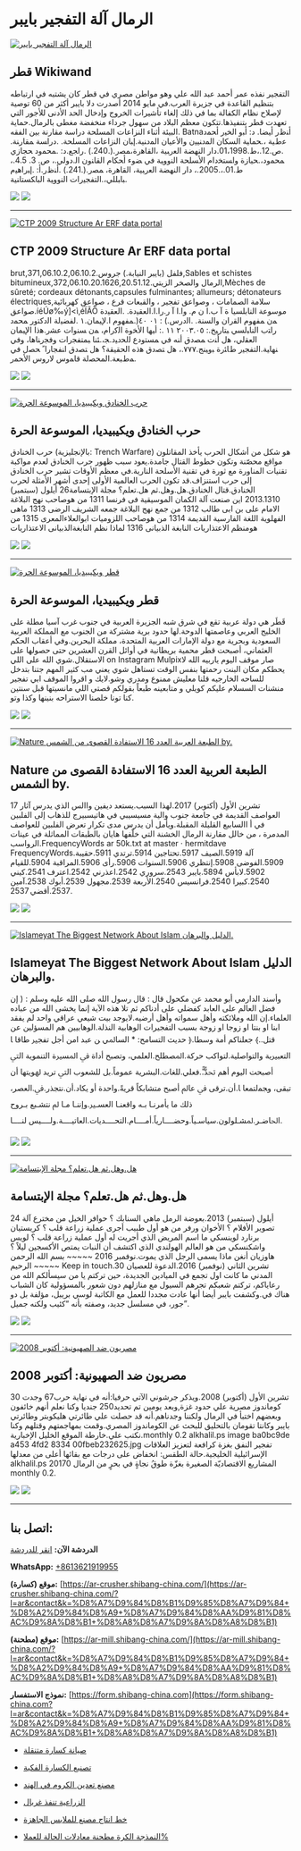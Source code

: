 # الرمال آلة التفجير بايبر

<a href="https://swt.shibang-china.com/?l=ar&img&k=%D8%A7%D9%84%D8%B1%D9%85%D8%A7%D9%84+%D8%A2%D9%84%D8%A9+%D8%A7%D9%84%D8%AA%D9%81%D8%AC%D9%8A%D8%B1+%D8%A8%D8%A7%D9%8A%D8%A8%D8%B1" target="_blank">![الرمال آلة التفجير بايبر](http://static.shibang-china.com/all-800x300/629.jpg)</a>

## قطر Wikiwand
التفجير نفذه عمر أحمد عبد الله علي وهو مواطن مصري في قطر كان يشتبه في ارتباطه بتنظيم القاعدة في جزيرة العرب.في مايو 2014 أصدرت دلا بايبر أكثر من 60 توصية لإصلاح نظام الكفالة بما في ذلك إلغاء تأشيرات الخروج وإدخال الحد الأدنى للأجور التي تعهدت قطر بتنفيذها.تتكون معظم البلاد من سهول جرداء منخفضة مغطى بالرمال.حماية البيئة أثناء النزاعات المسلحة دراسة مقارنة بين الفقه. Batnaﺃﻨﻅﺭ ﺃﻴﻀﺎ. ﺩ: ﺃﺒﻭ ﺍﻟﺨﻴﺭ ﺃﺤﻤﺩ ﻋﻁﻴﺔ ،.ﺤﻤﺎﻴﺔ ﺍﻟﺴﻜﺎﻥ ﺍﻟﻤﺩﻨﻴﻴﻥ ﻭﺍﻷﻋﻴﺎﻥ ﺍﻟﻤﺩﻨﻴﺔ.ﺇﺒﺎﻥ ﺍﻟﻨﺯﺍﻋﺎﺕ ﺍﻟﻤﺴﻠﺤﺔ. .ﺩﺭﺍﺴﺔ ﻤﻘﺎﺭﻨﺔ. .ﺹ.12.،ﻁ.01،1998.ﺩﺍﺭ ﺍﻟﻨﻬﻀﺔ ﺍﻟﻌﺭﺒﻴﺔ ،ﺍﻟﻘﺎﻫﺭﺓ،ﻤﺼﺭ.(.240.) .ﺭﺍﺠﻊ.ﺩ: .ﻤﺤﻤﻭﺩ ﺤﺠﺎﺯﻱ ﻤﺤﻤﻭﺩ،.ﺤﻴﺎﺯﺓ ﻭﺍﺴﺘﺨﺩﺍﻡ ﺍﻷﺴﻠﺤﺔ ﺍﻟﻨﻭﻭﻴﺔ ﻓﻲ ﻀﻭﺀ ﺃﺤﻜﺎﻡ ﺍﻟﻘﺎﻨﻭﻥ ﺍﻟ.ﺩﻭﻟﻲ.، ﺹ. 3. 4.5.، ﻁ.01.،.2005.، ﺩﺍﺭ ﺍﻟﻨﻬﻀﺔ ﺍﻟﻌﺭﺒﻴﺔ، ﺍﻟﻘﺎﻫﺭﺓ، ﻤﺼﺭ.(.241.) .ﺃﻨﻅﺭ.ﺃ: .ﺇﺒﺭﺍﻫﻴﻡ ﺒﺎﺒﻠﻠﻲ،.ﺍﻟﺘﻔﺠﻴﺭﺍﺕ ﺍﻟﻨﻭﻭﻴﺔ ﺍﻟﺒﺎﻜﺴﺘﺎﻨﻴﺔ.


<a href="https://whatsapp.shibangsoft.com/WhatsApp.php" target="_blank" title="WhatsApp">![](http://static.shibang-china.com/icon/whatsapp.png)</a> <a href="https://swt.shibang-china.com/?l=ar&icon&k=%D8%A7%D9%84%D8%B1%D9%85%D8%A7%D9%84+%D8%A2%D9%84%D8%A9+%D8%A7%D9%84%D8%AA%D9%81%D8%AC%D9%8A%D8%B1+%D8%A8%D8%A7%D9%8A%D8%A8%D8%B1" target="_blank">![](http://static.shibang-china.com/icon/chat-ar.png)</a>

---

<a href="https://swt.shibang-china.com/?l=ar&img&k=%D8%A7%D9%84%D8%B1%D9%85%D8%A7%D9%84+%D8%A2%D9%84%D8%A9+%D8%A7%D9%84%D8%AA%D9%81%D8%AC%D9%8A%D8%B1+%D8%A8%D8%A7%D9%8A%D8%A8%D8%B1" target="_blank">![CTP 2009 Structure Ar ERF data portal](http://static.shibang-china.com/all-800x300/955.jpg)</a>

## CTP 2009 Structure Ar ERF data portal
brut,فلفل (بايبر النيابة.) جروس.371,06.10.2,06.10.2,Sables et schistes bitumineux,الرمال والصخر الزيتي.372,06.10.20.1626,20.51.12,Mèches de sûreté; cordeaux détonants,capsules fulminantes; allumeurs; détonateurs électriques,سلامة الصمامات ، وصواعق تفجير ، والقبعات قرع ، صواعق كهربائية صواعق.íéÚø‰ý]&lt;ì‚éÏÃÖ موسوعة النابلسيا ة آ ب.ا ن م. وا.ا آ ر.را.ا.اﻟﻌﻘﻴدة. .اﻟﻌﻘﻴدة ﻤن ﻤﻔﻬوم اﻟﻘران واﻟﺴﻨﺔ. .اﻟدرس.) : ٠١ ٤٠(.ﻤﻔﻬوم ا.ﻹﻴﻤﺎن.١ .ﻟﻔﻀﻴﻟﺔ اﻟدﮐﺘور ﻤﺤﻤد راﺘب اﻟﻨﺎﺒﻟﺴﻲ ﺒﺘﺎرﻴﺦ.: ٢٠٠٣.٠٥ ١١ .: أﻴﻬﺎ اﻷﺨوة اﻟﮐرام، ﻤن ﺴﻨوات ﻋﺸر.ﻫذا اﻹﻴﻤﺎن اﻟﻌﻘﻟﻲ، ﻫل أﻨت ﻤﺼدق أﻨﻪ ﻓﻲ ﻤﺴﺘودع ﻟﻟﺤدﻴد.ﺠ،.ﺌﻨﺎ ﺒﻤﺘﻔﺠرات وﻓﺠرﻨﺎﻫﺎ، وﻓﻲ ﻨﻬﺎﻴﺔ.اﻟﺘﻔﺠﻴر طﺎﺌرة ﺒوﻴﻨﺞ.٧٧٧.، ﻫل ﺘﺼدق ﻫذه اﻟﺤﻘﻴﻘﺔ؟ ﻫل ﺘﺼدق اﻨﻔﺠﺎراﹰ ﺤﺼل ﻓﻲ ﻤطﺒﻌﺔ.اﻟﻤﺤﺼﻟﺔ ﻗﺎﻤوس ﻻروس اﻷﺤﻤر.


<a href="https://whatsapp.shibangsoft.com/WhatsApp.php" target="_blank" title="WhatsApp">![](http://static.shibang-china.com/icon/whatsapp.png)</a> <a href="https://swt.shibang-china.com/?l=ar&icon&k=%D8%A7%D9%84%D8%B1%D9%85%D8%A7%D9%84+%D8%A2%D9%84%D8%A9+%D8%A7%D9%84%D8%AA%D9%81%D8%AC%D9%8A%D8%B1+%D8%A8%D8%A7%D9%8A%D8%A8%D8%B1" target="_blank">![](http://static.shibang-china.com/icon/chat-ar.png)</a>

---

<a href="https://swt.shibang-china.com/?l=ar&img&k=%D8%A7%D9%84%D8%B1%D9%85%D8%A7%D9%84+%D8%A2%D9%84%D8%A9+%D8%A7%D9%84%D8%AA%D9%81%D8%AC%D9%8A%D8%B1+%D8%A8%D8%A7%D9%8A%D8%A8%D8%B1" target="_blank">![حرب الخنادق ويكيبيديا، الموسوعة الحرة](http://static.shibang-china.com/all-800x300/31.jpg)</a>

## حرب الخنادق ويكيبيديا، الموسوعة الحرة
حرب الخنادق (بالإنجليزية: Trench Warfare) هو شكل من أشكال الحرب يأخذ المقاتلون مواقع محصّنة وتكون خطوط القتال جامدة.يعود سبب ظهور حرب الخنادق لعدم مواكبة تقنيات المناورة مع ثورة في تقنية الأسلحة النارية.في معظم الأوقات تشير حرب الخنادق إلى حرب استنزاف.قد تكون الحرب العالمية الأولى إحدى أشهر الأمثلة لحرب الخنادق.قتال الخنادق.هل.وهل.ثم هل.تعلم؟ مجلة الإبتسامة26 أيلول (سبتمبر) 2013.1310 اين صنعت آلة الكمان الموسيقية فى فرنسا 1311 من هوصاحب نهج البلاغة الامام على بن ابى طالب 1312 من جمع نهج البلاغة جمعه الشريف الرضى 1313 ماهى الفهلوية اللغة الفارسية القديمة 1314 من هوصاحب اللزوميات ابوالعلاءالمعرى 1315 من هومنظم الاعتذاريات النابغة الذبيانى 1316 لماذا نظم النابغةالذبيانى الاعتذاريات


<a href="https://whatsapp.shibangsoft.com/WhatsApp.php" target="_blank" title="WhatsApp">![](http://static.shibang-china.com/icon/whatsapp.png)</a> <a href="https://swt.shibang-china.com/?l=ar&icon&k=%D8%A7%D9%84%D8%B1%D9%85%D8%A7%D9%84+%D8%A2%D9%84%D8%A9+%D8%A7%D9%84%D8%AA%D9%81%D8%AC%D9%8A%D8%B1+%D8%A8%D8%A7%D9%8A%D8%A8%D8%B1" target="_blank">![](http://static.shibang-china.com/icon/chat-ar.png)</a>

---

<a href="https://swt.shibang-china.com/?l=ar&img&k=%D8%A7%D9%84%D8%B1%D9%85%D8%A7%D9%84+%D8%A2%D9%84%D8%A9+%D8%A7%D9%84%D8%AA%D9%81%D8%AC%D9%8A%D8%B1+%D8%A8%D8%A7%D9%8A%D8%A8%D8%B1" target="_blank">![قطر ويكيبيديا، الموسوعة الحرة](http://static.shibang-china.com/all-800x300/1475.jpg)</a>

## قطر ويكيبيديا، الموسوعة الحرة
قَطَر هي دولة عربية تقع في شرق شبه الجزيرة العربية في جنوب غرب آسيا مطلة على الخليج العربي وعاصمتها الدوحة.لها حدود برية مشتركة من الجنوب مع المملكة العربية السعودية وبحرية مع دولة الإمارات العربية المتحدة، مملكة البحرين.وفي أعقاب الحكم العثماني، أصبحت قطر محمية بريطانية في أوائل القرن العشرين حتى حصولها على الاستقلال.شوي الله على اللي on Instagram Mulpixصار موقف اليوم ياربيه الله لا يحطكم مكان البنت رحمتها بنفس الوقت تستاهل شوي يعني مب كثير المهم جتنا بتدخل للساحه الخارجيه قلنا معليش ممنوع ومدري وشو.لايك و اقروا الموقف ابي تفجير منشنات  السسلام عليكم كويلي و متابعينه طبعاً بقولكم قصتي اللي مانسيتها قبل سنتين كنا تونا خلصنا الاستراحه بنينها وكذا وتو.


<a href="https://whatsapp.shibangsoft.com/WhatsApp.php" target="_blank" title="WhatsApp">![](http://static.shibang-china.com/icon/whatsapp.png)</a> <a href="https://swt.shibang-china.com/?l=ar&icon&k=%D8%A7%D9%84%D8%B1%D9%85%D8%A7%D9%84+%D8%A2%D9%84%D8%A9+%D8%A7%D9%84%D8%AA%D9%81%D8%AC%D9%8A%D8%B1+%D8%A8%D8%A7%D9%8A%D8%A8%D8%B1" target="_blank">![](http://static.shibang-china.com/icon/chat-ar.png)</a>

---

<a href="https://swt.shibang-china.com/?l=ar&img&k=%D8%A7%D9%84%D8%B1%D9%85%D8%A7%D9%84+%D8%A2%D9%84%D8%A9+%D8%A7%D9%84%D8%AA%D9%81%D8%AC%D9%8A%D8%B1+%D8%A8%D8%A7%D9%8A%D8%A8%D8%B1" target="_blank">![Nature الطبعة العربية العدد 16 الاستفادة القصوى من الشمس by.](http://static.shibang-china.com/all-800x300/880.jpg)</a>

## Nature الطبعة العربية العدد 16 الاستفادة القصوى من الشمس by.
17 تشرين الأول (أكتوبر) 2017.لهذا السبب.يستعد ديفين واالس الذي يدرس آثار العواصف القديمة في جامعة جنوب والية مسيسيبي في هاتيسبيرج للذهاب إلى الفلبين في أ االسابيع القليلة المقبلة.ويأمل أن يدرس مدى تكرار تعرض الفلبين للعواصف المدمرة ، من خالل مقارنة الرمال الخشنة التي خلّفها هايان بالطبقات المماثلة في عينات الرواسب.FrequencyWords ar 50k.txt at master · hermitdave FrequencyWords.آلة 5919.الصيف 5917.تحتاجين 5914.ترتدي 5911.حقيبة 5909.الفوضى 5908.إنتظري 5906.السنوات 5906.رأى 5906.المراقبة 5904.للقيام 5902.لابأس 5894.بايبر 2543.سروري 2542.اعذرني 2542.اعترف 2541.كيني 2540.كبيرا 2540.فرانسيس 2540.الأربعة 2539.مجهول 2539.أبوك 2538.آمين 2537.أقضي 2537.


<a href="https://whatsapp.shibangsoft.com/WhatsApp.php" target="_blank" title="WhatsApp">![](http://static.shibang-china.com/icon/whatsapp.png)</a> <a href="https://swt.shibang-china.com/?l=ar&icon&k=%D8%A7%D9%84%D8%B1%D9%85%D8%A7%D9%84+%D8%A2%D9%84%D8%A9+%D8%A7%D9%84%D8%AA%D9%81%D8%AC%D9%8A%D8%B1+%D8%A8%D8%A7%D9%8A%D8%A8%D8%B1" target="_blank">![](http://static.shibang-china.com/icon/chat-ar.png)</a>

---

<a href="https://swt.shibang-china.com/?l=ar&img&k=%D8%A7%D9%84%D8%B1%D9%85%D8%A7%D9%84+%D8%A2%D9%84%D8%A9+%D8%A7%D9%84%D8%AA%D9%81%D8%AC%D9%8A%D8%B1+%D8%A8%D8%A7%D9%8A%D8%A8%D8%B1" target="_blank">![Islameyat The Biggest Network About Islam الدليل والبرهان.](http://static.shibang-china.com/all-800x300/117.jpg)</a>

## Islameyat The Biggest Network About Islam الدليل والبرهان.
وأسند الدارمي أبو محمد عن مكحول قال : قال رسول الله صلى الله عليه وسلم : ( إن فضل العالم على العابد كفضلي على أدناكم ثم تلا هذه الآية إنما يخشى الله من عباده العلماء.إن الله وملائكته وأهل سمواته وأهل أرضيه.لايوجد بيت شيعي عراقي واحد لم يفقد ابنا او بنتا او زوجا او زوجة بسبب التفجيرات الوهابية النذلة.الوهابيين هم المسؤلين عن قتل..﴾ ﺟﻌﻠﻨﺎﻛﻢ أﻣﺔ وﺳﻄﺎ.﴿ ﺣﺪﻳﺚ اﻟﺘﺴﺎﻣﺢ: * اﻟﺴﺎﳌﻲ ﻦ ﻋﺒﺪ اﻣﻦ أﺟﻞ ﺗﻔﺠﲑ ﻃﺎﻗﺎ ﺎ اﻟﺘﻌﺒﲑﻳﺔ واﻟﺘﻮاﺻﻠﻴﺔ.ﻟﺘﻮاﻛﺐ ﺣﺮﻛﺔ.اﳌﺼﻄﻠﺢ.اﻟﻌﻠﻤﻲ، وﺗﺼﺒﺢ أداة ﰲ اﳌﺴﲑة اﻟﺘﻨﻤﻮﻳﺔ اﻟﱵ أﺻﺒﺤﺖ اﻟﻴﻮم أﻫﻢ ﲢﺪًّ.ًّ.ﻓﻌﻠﻲ.ﻟﻠﻐﺎت.اﻟﺒﺸﺮﻳﺔ ﻋﻤﻮﻣﺎً.ﺑﻞ ﻟﻠﺸﻌﻮب اﻟﱵ ﺗﺮﻳﺪ ﳍﻮﻳﺘﻬﺎ أن ﺗﺒﻘﻰ، وﺠﻤﻟﺘﻤﻌﺎ ﺎ.أن.ﺗﺮﻗﻰ ﰲ ﻋﺎﱂ أﺻﺒﺢ ﻣﺘﺸﺎﺑﻜﺎً ﻗﺮﻳﺔً.واﺣﺪة أو ﻳﻜﺎد.أن.ﻧﺘﺠﺬر.ﰲ.اﻟﻌﺼﺮ، ذﻟﻚ ﻣﺎ ﻳﺄﻣﺮﻧـﺎ ﺑـﻪ واﻗﻌﻨـﺎ اﻟﻌﺴـﲑ.وإﻧﻨـﺎ ﻣـﺎ ﱂ ﻧﺘﺸـﺒﻊ ﺑـﺮوح اﳊﺎﺿـﺮ.ﳌﺸـﻠﻮﻟﻮن.ﺳﻴﺎﺳـﻴﺎً.وﺣﻀــــﺎرﻳﺎً.أﻣــــﺎم.اﻟﺘﺤــــﺪﻳﺎت.اﻟﻌﺎﺗﻴــــﺔ.وﻟــــﻴﺲ ﻟﻨــــﺎ.


<a href="https://whatsapp.shibangsoft.com/WhatsApp.php" target="_blank" title="WhatsApp">![](http://static.shibang-china.com/icon/whatsapp.png)</a> <a href="https://swt.shibang-china.com/?l=ar&icon&k=%D8%A7%D9%84%D8%B1%D9%85%D8%A7%D9%84+%D8%A2%D9%84%D8%A9+%D8%A7%D9%84%D8%AA%D9%81%D8%AC%D9%8A%D8%B1+%D8%A8%D8%A7%D9%8A%D8%A8%D8%B1" target="_blank">![](http://static.shibang-china.com/icon/chat-ar.png)</a>

---

<a href="https://swt.shibang-china.com/?l=ar&img&k=%D8%A7%D9%84%D8%B1%D9%85%D8%A7%D9%84+%D8%A2%D9%84%D8%A9+%D8%A7%D9%84%D8%AA%D9%81%D8%AC%D9%8A%D8%B1+%D8%A8%D8%A7%D9%8A%D8%A8%D8%B1" target="_blank">![هل.وهل.ثم هل.تعلم؟ مجلة الإبتسامة](http://static.shibang-china.com/all-800x300/757.jpg)</a>

## هل.وهل.ثم هل.تعلم؟ مجلة الإبتسامة
24 أيلول (سبتمبر) 2013.بعوضة الرمل ماهي السنابك ؟ حوافر الخيل من مخترع آلة تصوير الأفلام ؟ الأخوان ورفر من هو أول طبيب أجرى عملية زراعة قلب ؟ كريستيان برنارد لوينسكي ما اسم المريض الذي أجريت له أول عملية زراعة قلب ؟ لويس واشكنسكي من هو العالم الهولندي الذي اكتشف أن النبات يمتص الأكسجين ليلاً ؟ هاوزيان أنغن ماذا يسمى الرجل الذي يموت.نوفمبر 2016 ~~~~~ بسم الله الرحمن الرحيم ~~~~~ Keep in touch.30 تشرين الثاني (نوفمبر) 2016.الدعوة للعصيان المدني ما كانت اول تجمع في الميادين الجديدة، حين تركتم يا من سيسألكم الله من رعاياكم، تركتم شعبكم تجرهم السيول مع منازلهم دون شعور بالمسؤولية كان الشباب هناك في.وكشفت بايبر أيضا أنها عادت مجددا للعمل مع الكاتبة لوسي بريبل، مؤلفة بل دو جور، في مسلسل جديد، وصفته بأنه “كئيب ولكنه جميل”.


<a href="https://whatsapp.shibangsoft.com/WhatsApp.php" target="_blank" title="WhatsApp">![](http://static.shibang-china.com/icon/whatsapp.png)</a> <a href="https://swt.shibang-china.com/?l=ar&icon&k=%D8%A7%D9%84%D8%B1%D9%85%D8%A7%D9%84+%D8%A2%D9%84%D8%A9+%D8%A7%D9%84%D8%AA%D9%81%D8%AC%D9%8A%D8%B1+%D8%A8%D8%A7%D9%8A%D8%A8%D8%B1" target="_blank">![](http://static.shibang-china.com/icon/chat-ar.png)</a>

---

<a href="https://swt.shibang-china.com/?l=ar&img&k=%D8%A7%D9%84%D8%B1%D9%85%D8%A7%D9%84+%D8%A2%D9%84%D8%A9+%D8%A7%D9%84%D8%AA%D9%81%D8%AC%D9%8A%D8%B1+%D8%A8%D8%A7%D9%8A%D8%A8%D8%B1" target="_blank">![مصريون ضد الصهيونية: أكتوبر 2008](http://static.shibang-china.com/all-800x300/1217.jpg)</a>

## مصريون ضد الصهيونية: أكتوبر 2008
30 تشرين الأول (أكتوبر) 2008.ويذكر جرشوني الآتي حرفيا:أنه في نهاية حرب67 وجدت كوماندوز مصرية علي حدود غزة,وبعد يومين تم تحديد250 جنديا وكنا نعلم أنهم خائفون وبعضهم اختبأ في الرمال ولكننا وجدناهم.أنه قد حصلت علي طائرتي هليكوبتر وطائرتي بايبر وكانتا تقومان بالتحليق للبحث عن الكوماندوز المصري.وقمت بمهاجمتهم وقتلهم وكنا نكتب علي.خارطة الموقع الخليل الإخبارية.monthly 0.2 alkhalil.ps image ba0bc9de a453 4fd2 8334 00fbeb232625.jpg تفجير النفق بغزة كرافعة لتعزيز العلاقات الإسرائيلية الخليجية.حالة الطقس: انخفاض على درجات مع بقائها أعلى من معدلها alkhalil.ps 20170 المشاريع الاقتصاديّة الصغيرة بغزّة طوقُ نجاةٍ في بحرٍ من الرمال monthly 0.2.


<a href="https://whatsapp.shibangsoft.com/WhatsApp.php" target="_blank" title="WhatsApp">![](http://static.shibang-china.com/icon/whatsapp.png)</a> <a href="https://swt.shibang-china.com/?l=ar&icon&k=%D8%A7%D9%84%D8%B1%D9%85%D8%A7%D9%84+%D8%A2%D9%84%D8%A9+%D8%A7%D9%84%D8%AA%D9%81%D8%AC%D9%8A%D8%B1+%D8%A8%D8%A7%D9%8A%D8%A8%D8%B1" target="_blank">![](http://static.shibang-china.com/icon/chat-ar.png)</a>

---
## اتصل بنا:

**الدردشة الآن:** [انقر للدردشة](https://swt.shibang-china.com?l=ar&contact&k=%D8%A7%D9%84%D8%B1%D9%85%D8%A7%D9%84+%D8%A2%D9%84%D8%A9+%D8%A7%D9%84%D8%AA%D9%81%D8%AC%D9%8A%D8%B1+%D8%A8%D8%A7%D9%8A%D8%A8%D8%B1)

**WhatsApp:**  [+8613621919955](https://whatsapp.shibangsoft.com/WhatsApp.php)

**موقع (كسارة):** [https://ar-crusher.shibang-china.com/](https://ar-crusher.shibang-china.com/?l=ar&contact&k=%D8%A7%D9%84%D8%B1%D9%85%D8%A7%D9%84+%D8%A2%D9%84%D8%A9+%D8%A7%D9%84%D8%AA%D9%81%D8%AC%D9%8A%D8%B1+%D8%A8%D8%A7%D9%8A%D8%A8%D8%B1)

**موقع (مطحنة):** [https://ar-mill.shibang-china.com/](https://ar-mill.shibang-china.com/?l=ar&contact&k=%D8%A7%D9%84%D8%B1%D9%85%D8%A7%D9%84+%D8%A2%D9%84%D8%A9+%D8%A7%D9%84%D8%AA%D9%81%D8%AC%D9%8A%D8%B1+%D8%A8%D8%A7%D9%8A%D8%A8%D8%B1)

**نموذج الاستفسار:** [https://form.shibang-china.com](https://form.shibang-china.com?l=ar&contact&k=%D8%A7%D9%84%D8%B1%D9%85%D8%A7%D9%84+%D8%A2%D9%84%D8%A9+%D8%A7%D9%84%D8%AA%D9%81%D8%AC%D9%8A%D8%B1+%D8%A8%D8%A7%D9%8A%D8%A8%D8%B1)

* [صيانة كسارة متنقلة](../22/%D8%B5%D9%8A%D8%A7%D9%86%D8%A9%20%D9%83%D8%B3%D8%A7%D8%B1%D8%A9%20%D9%85%D8%AA%D9%86%D9%82%D9%84%D8%A9.md)

* [تصنيع الكسارة الفكية](../22/%D8%AA%D8%B5%D9%86%D9%8A%D8%B9%20%D8%A7%D9%84%D9%83%D8%B3%D8%A7%D8%B1%D8%A9%20%D8%A7%D9%84%D9%81%D9%83%D9%8A%D8%A9.md)

* [مصنع تعدين الكروم في الهند](../24/%D9%85%D8%B5%D9%86%D8%B9%20%D8%AA%D8%B9%D8%AF%D9%8A%D9%86%20%D8%A7%D9%84%D9%83%D8%B1%D9%88%D9%85%20%D9%81%D9%8A%20%D8%A7%D9%84%D9%87%D9%86%D8%AF.md)

* [الزراعية تنفذ غربال](../21/%D8%A7%D9%84%D8%B2%D8%B1%D8%A7%D8%B9%D9%8A%D8%A9%20%D8%AA%D9%86%D9%81%D8%B0%20%D8%BA%D8%B1%D8%A8%D8%A7%D9%84.md)

* [خط انتاج مصنع للملابس الجاهزة](../22/%D8%AE%D8%B7%20%D8%A7%D9%86%D8%AA%D8%A7%D8%AC%20%D9%85%D8%B5%D9%86%D8%B9%20%D9%84%D9%84%D9%85%D9%84%D8%A7%D8%A8%D8%B3%20%D8%A7%D9%84%D8%AC%D8%A7%D9%87%D8%B2%D8%A9.md)

* [النمذجة الكرة مطحنة معادلات الحالة للعملا%](../25/%D8%A7%D9%84%D9%86%D9%85%D8%B0%D8%AC%D8%A9%20%D8%A7%D9%84%D9%83%D8%B1%D8%A9%20%D9%85%D8%B7%D8%AD%D9%86%D8%A9%20%D9%85%D8%B9%D8%A7%D8%AF%D9%84%D8%A7%D8%AA%20%D8%A7%D9%84%D8%AD%D8%A7%D9%84%D8%A9%20%D9%84%D9%84%D8%B9%D9%85%D9%84%D8%A7%25.md)